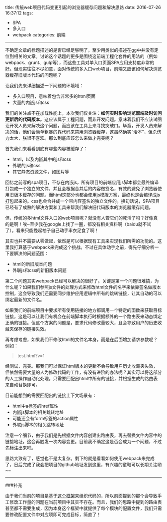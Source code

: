 title: 传统web项目代码变更引起的浏览器缓存问题和解决思路
date: 2016-07-26 16:37:12
tags:
- SPA
- 多入口
- webpack
categories: 前端
---

不确定文章的标题描述的是否已经足够明了，至少用类似的描述在gg中并没有定位到相关的文章。讨论这个话题的更多是围绕这前端工程化套件的用法的（例如webpack、grunt、gulp等），而这些工具对单入口页面SPA应用支持度非常的好。但现实往往不尽如意，面对传统的多入口web项目，前端又应该如何解决浏览器缓存旧版本代码的问题呢？

让我们先来详细描述一下问题的环境域：

- 多入口项目，意味着包含非常多的html页面
- 大量的内嵌js和css

我们的关注点不在加载性能上，本次我们仅关注：**如何实时影响浏览器端及时访问更新后的代码版本**。这应该属于工程问题，而非开发问题。意味着我们不应该试图让开发人员来解决这个问题，而应该在工具上来寻找突破口。毕竟，开发人员来解决的话，他们会简单粗暴的靠代码来禁用浏览器缓存，这虽然确实“治本”，但杀伤力太大，朕很不喜欢。那么到底应该怎么来做才完美呢？

首先我们来看看到底有哪些内容被缓存了：

- html，以及内嵌其中的js和css
- 外联的js和css
- 其它静态资源文件，如图片等

回忆之前写的spa项目，不存在内嵌js，所有项目的前端应用js脚本都会最终编译打包成一个独立的文件，并且会根据合并后的内容做签名，有效的避免了浏览器使用旧版本缓存的问题。而html这部分也都会使用js模版方案，最终也是会编译成js打包起来的。css也会合并成一个带内容签名的独立文件的。换句话说，SPA项目已经有了成熟的解决方案和工具来帮我们解决旧代码版本的浏览器缓存问题。

但，传统的多html文件入口的web项目呢？就没有人管它们的死活了吗？好像真的是啊！唉~至少我在google上找了一圈，都没有相关资料啊（baidu就不试了）。看来只能挽起袖子自己动手丰衣足食了啊！

其实也并不需要从零做起，依然是可以根据现有工具来实现我们所需的功能的。这里我打算基于webpack来完成这个挑战。不过在具体动手之前，得先仔细分析一下要解决的问题范围：

- html的新旧版本问题
- 外联js和css的新旧版本问题

第二个问题其实webpack已经可以解决的很好了。关键是第一个问题很难搞，为什么呢？如果我们参照js文件的处理方式来修改html文件的名字来依靠签名做版本控制，这会导致我们还需要同步维护应用逻辑中所有的跳转链接，让其自动的可以绑定最新的文件名。

如果我们的前端项目中要求所有使用链接的地方都调用一个特定的函数来获取目标链接，这是可以让我们有机会在前端脚本执行时根据额外的一个路由表来动态绑定正确的链接。但这个方案的问题是，要求代码修改量较大，且会导致用户的历史收藏夹保存的链接失效。

再考虑考虑，如果我们不修改html的文件名本身，而是在后面增加请求参数呢？例如：

> test.html?v=1

经测试，完美。那我们可以保证html版本的更新不会导致用户历史收藏夹失效，但依然需要大量的人为修改代码的工作，有没有进阶的办法呢？其实可以将这部分的人工操作自动化处理。只需要匹配出html中所有的链接，并根据生成的路由表来自动替换即可。

目前能想到的需要匹配出的链接上下文场景有：

- html中a标签的href属性
- 内嵌js脚本的相关跳转地址
- 可能还会有form标签的action属性
- 外联js脚本的相关跳转地址

注意一个细节，由于我们是先根据文件内容创建出路由表，再去替换文件内容中的链接地址，这会再触发一次内容变更。目前我不确定这是否会成为一个问题，不过先标注出来吧。

思路大致有了，感觉也不是太复杂。剩下的就是看看如何使用webpack来完成了，日后完成了我会把项目的github地址发到这里，有兴趣的童鞋可以长期关注哟~~


---
###补充

由于我们当前的项目是基于[这个框架](http://blog.kazaff.me/2016/03/30/%E5%89%8D%E7%AB%AF%E5%A4%9A%E5%85%A5%E5%8F%A3%E9%A1%B9%E7%9B%AE%E5%A6%82%E4%BD%95%E5%AE%9E%E7%8E%B0%E6%A0%B9%E6%8D%AE%E7%94%A8%E6%88%B7%E6%9D%83%E9%99%90%E9%85%8D%E7%BD%AE%E6%98%BE%E7%A4%BA%E8%8F%9C%E5%8D%95/)来组织代码的，所以前面提到的那个会导致手工修改工作量的问题在当前项目中其实不存在。而且，我们的思路中提到的路由表甚至都不需要生成，因为本身这个框架中就提供了每个模块的配置文件，我们只需要修改配置文件中对应项即可完成目标，简直了！
